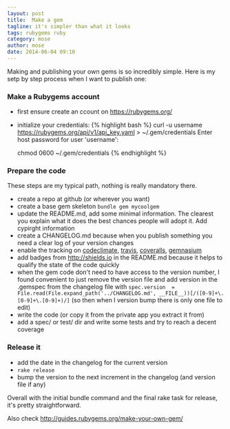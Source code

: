 ```yaml
---
layout: post
title:  Make a gem
tagline: it's simpler than what it looks
tags: rubygems ruby
category: mose
author: mose
date: 2014-06-04 09:10
---
```

Making and publishing your own gems is so incredibly simple. Here is my setp by step process when I want to publish one:

### Make a Rubygems account

- first ensure create an ccount on <https://rubygems.org/>
- initialize your credentials:
  {% highlight bash %}
  curl -u username https://rubygems.org/api/v1/api_key.yaml > ~/.gem/credentials
  Enter host password for user 'username':

  chmod 0600 ~/.gem/credentials
  {% endhighlight %}

### Prepare the code

These steps are my typical path, nothing is really mandatory there.

- create a repo at github (or wherever you want)
- create a base gem skeleton `bundle gem mycoolgem`
- update the README.md, add some minimal information. The clearest you explain what it does the best chances people will adopt it. Add cypirght information
- create a CHANGELOG.md because when you publish something you need a clear log of your version changes
- enable the tracking on [codeclimate][1], [travis][2], [coveralls][3], [gemnasium][4]
- add badges from <http://shields.io> in the README.md because it helps to qualify the state of the code quickly
- when the gem code don't need to have access to the version number, I found convenient to just remove the version file and add version in the .gemspec from the changelog file with
  `spec.version  = File.read(File.expand_path('../CHANGELOG.md', __FILE__))[/([0-9]+\.[0-9]+\.[0-9]+)/]`
  (so then when I version bump there is only one file to edit)
- write the code (or copy it from the private app you extract it from)
- add a spec/ or test/ dir and write some tests and try to reach a decent coverage

### Release it

- add the date in the changelog for the current version
- `rake release`
- bump the version to the next increment in the changelog (and version file if any)

Overall with the initial bundle command and the final rake task for release, it's pretty straightforward.

Also check <http://guides.rubygems.org/make-your-own-gem/>

[1]: https://codeclimate.com/
[2]: https://travis-ci.org/
[3]: https://coveralls.io/
[4]: https://gemnasium.com
